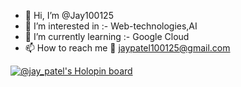 - 👋 Hi, I’m @Jay100125
- 👀 I’m interested in :- Web-technologies,AI
- 🌱 I’m currently learning :- Google Cloud
- 📫 How to reach me 📧 jaypatel100125@gmail.com

<!---
Jay100125/Jay100125 is a ✨ special ✨ repository because its `README.md` (this file) appears on your GitHub profile.
You can click the Preview link to take a look at your changes.
--->
[![@jay_patel's Holopin board](https://holopin.me/jay_patel)](https://holopin.io/@jay_patel)
